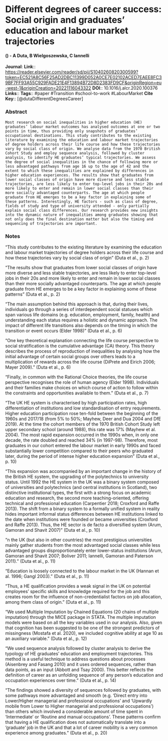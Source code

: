 # Different degrees of career success: Social origin and graduates’ education and labour market trajectories
#### () - A Duta, B Wielgoszewska, C Iannelli
**Journal**: 
**Link**:: https://reader.elsevier.com/reader/sd/pii/S1040260820300599?token=EC521A8C56F25AD2DBC11399D052A0CE7E02102ACED7EAEE8FC39BF7FF93A55C929FADE21E4F13894B72D8D2383FD9CF&originRegion=eu-west-1&originCreation=20221116043322
**DOI**:: 10.1016/j.alcr.2020.100376
**Links**:: 
**Tags**:: #paper #Transition #school-to-work #LabourMarket 
**Cite Key**:: [@dutaDifferentDegreesCareer]

### Abstract

```
Most research on social inequalities in higher education (HE) graduates’ labour market outcomes has analysed outcomes at one or two points in time, thus providing only snapshots of graduates’ occupational destinations. This study contributes to the existing literature by examining the education and labour market trajectories of degree holders across their life course and how these trajectories vary by social class of origin. We analyse data from the 1970 British Cohort Study and employ sequence analysis, followed by cluster analysis, to identify HE graduates’ typical trajectories. We assess the degree of social inequalities in the chance of following more or less advantaged pathways from age 16 up to the age of 42 and the extent to which these inequalities are explained by differences in higher education experiences. The results show that graduates from lower social classes of origin have more diverse and less stable trajectories, are less likely to enter top-level jobs in their 20s and more likely to enter and remain in lower social classes than their more socially advantaged counterparts. The age at which people graduate from HE emerges to be a key factor in explaining some of these patterns. Interestingly, HE factors - such as class of degree, fields of study and type of university attended - only partially explain social class differences. Our research provides new insights into the dynamic nature of inequalities among graduates showing that not only does the final destination matter but also the timing and sequencing of trajectories are important.
```

### Notes

“This study contributes to the existing literature by examining the education and labour market trajectories of degree holders across their life course and how these trajectories vary by social class of origin” (Duta et al., p. 2)

“The results show that graduates from lower social classes of origin have more diverse and less stable trajectories, are less likely to enter top-level jobs in their 20s and more likely to enter and remain in lower social classes than their more socially advantaged counterparts. The age at which people graduate from HE emerges to be a key factor in explaining some of these patterns” (Duta et al., p. 2)

“The main assumption behind this approach is that, during their lives, individuals go through a series of interdependent social statuses which span various life domains (e.g. education, employment, family, health) and understanding each status requires a holistic and dynamic approach. The impact of different life transitions also depends on the timing in which the transition or event occurs (Elder 1998)” (Duta et al., p. 6)

“One key theoretical explanation connecting the life course perspective to social stratification is the cumulative advantage (CA) theory. This theory describes the process of reproduction of inequalities by analysing how the initial advantage of certain social groups over others leads to a multiplication of rewards across the life course (DiPrete and Eirich 2006; Mayer 2009).” (Duta et al., p. 6)

“Finally, in common with the Rational Choice theories, the life course perspective recognises the role of human agency (Elder 1998). Individuals and their families make choices on which course of action to follow within the constraints and opportunities available to them.” (Duta et al., p. 7)

“The UK HE system is characterised by high participation rates, high differentiation of institutions and low standardisation of entry requirements. Higher education participation rose ten-fold between the beginning of the 1960s and 2017/18 (from 5% to 50%; Mayhew, Deer and Dua 2004 and DfE 2019). At the time the cohort members of the 1970 British Cohort Study left upper secondary school (around 1988), this rate was 17% (Mayhew et al. 2004). The most rapid expansion occurred in the 1990s when, in only one decade, the rate doubled and reached 34% (in 1997-98). Therefore, most graduates in our cohort entered the labour market in early 1990s and faced substantially lower competition compared to their peers who graduated later, during the period of intense higher education expansion” (Duta et al., p. 10)

“This expansion was accompanied by an important change in the history of the British HE system, the upgrading of the polytechnics to university status. Until 1992 the HE system in the UK was a binary system composed of universities and polytechnics (and central institutions in Scotland), two distinctive institutional types, the first with a strong focus on academic education and research, the second more teaching-oriented, offering technical and professional education (Carpentier 2018; Croxford and Raffe 2013). The shift from a binary system to a formally unified system in reality hides important informal status differences between HE institutions linked to the date when institutions were founded or became universities (Croxford and Raffe 2013). Thus, the HE sector is de facto a diversified system (Arum, Gamoran and Shavit 2007)” (Duta et al., p. 10)

“n the UK (but also in other countries) the most prestigious universities mainly gather students from the most advantaged social classes while less advantaged groups disproportionately enter lower-status institutions (Arum, Gamoran and Shavit 2007; Boliver 2011; Iannelli, Gamoran and Paterson 2011).” (Duta et al., p. 11)

“Education is loosely connected to the labour market in the UK (Hannan et al. 1996; Gangl 2003).” (Duta et al., p. 11)

“Thus, a HE qualification provides a weak signal in the UK on potential employees’ specific skills and knowledge required for the job and this creates room for the influence of non-credentialist factors on job allocation, among them class of origin.” (Duta et al., p. 11)

“We used Multiple Imputation by Chained Equations (20 chains of multiple imputation) through the MICE package in STATA. The multiple imputation models were based on all the key variables used in our analysis. Also, given that cognition has been suggested to be one of the strongest predictors of missingness (Mostafa et al. 2020), we included cognitive ability at age 10 as an auxiliary variable.” (Duta et al., p. 12)

“We used sequence analysis followed by cluster analysis to derive the typology of HE graduates’ education and employment trajectories. This method is a useful technique to address questions about processes (Aisenbrey and Fasang 2010) and it uses ordered sequences, rather than data points, as an input (Abbott and Tsay 2000). This better reflects the definition of career as an unfolding sequence of any person’s education and occupation experiences over time.” (Duta et al., p. 14)

“The findings showed a diversity of sequences followed by graduates, with some pathways more advantaged and smooth (e.g. ‘Direct entry into Lower/Higher managerial and professional occupations’ and ‘Upwardly mobile from Lower to Higher managerial and professional occupations’) than others which involved a considerable amount of time spent in ‘Intermediate’ or ‘Routine and manual occupations’. These patterns confirm that having a HE qualification does not automatically translate into a ‘graduate’ job in the UK and that a lot of career mobility is a very common experience among graduates.” (Duta et al., p. 20)